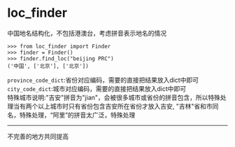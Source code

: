 # loc_finder
中国地名结构化，不包括港澳台，考虑拼音表示地名的情况
```shell
>>> from loc_finder import Finder
>>> finder = Finder()
>>> finder.find_loc("beijing PRC")
('中国', ['北京'], ['北京'])
```
`province_code_dict`:省份对应编码，需要的直接把结果放入dict中即可  
`city_code_dict`:城市对应编码，需要的直接把结果放入dict中即可  
特殊城市说明:"吉安"拼音为"jian"，会被很多城市或省份的拼音包含，所以特殊处理当有两个以上城市时只有省份包含吉安所在省份才放入吉安, "吉林"省和市同名，特殊处理，“阿里”的拼音太广泛，特殊处理
***
不完善的地方共同提高
